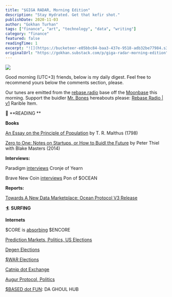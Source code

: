 ```yaml
---
title: "$GIGA RADAR, Morning Edition"
description: "Stay Hydrated. Get that kefir shot."
publishDate: 2020-11-03
author: "Gokhan Turhan"
tags: ["finance", "art", "technology", "data", "writing"]
category: "finance"
featured: false
readingTime: 1
excerpt: "![](https://bucketeer-e05bbc84-baa3-437e-9518-adb32be77984.s3.amazonaws.com/public/images/75e1720b-2bdd-466c-bf2b-1c34bc5dd05e_1800x2598.jpeg)"
originalUrl: "https://gokhan.substack.com/p/giga-radar-morning-edition"
---
```


![](https://bucketeer-e05bbc84-baa3-437e-9518-adb32be77984.s3.amazonaws.com/public/images/75e1720b-2bdd-466c-bf2b-1c34bc5dd05e_1800x2598.jpeg)

Good morning (UTC+3) friends, below is my daily digest. Feel free to recommend yours below the comments section, please. 

Our tunes are emitted from the [rebase.radio](https://rebase.radio/) base off the [Moonbase](https://moon.based.money) this morning. Support the buidler [Mr. Bones](https://twitter.com/M7Bones) hereabouts please: [Rebase Radio | v1](https://app.rarible.com/token/0xd07dc4262bcdbf85190c01c996b4c06a461d2430:59031:0x6667c694b55e68f6409bc96ace9a9ac3bb1fc132) Rarible Item.

📖 **READING **

**Books**

[An Essay on the Principle of Population](https://books.google.com.tr/books/about/An_Essay_on_the_Principle_of_Population.html?id=Yxoe-sEcHNgC&redir_esc=y) by T. R. Malthus (1798)

[Zero to One: Notes on Startups, or How to Buidl the Future](https://books.google.com.tr/books?id=ZH4oAwAAQBAJ&printsec=frontcover&dq=zero+to+one&hl=tr&sa=X&ved=2ahUKEwiNl6_V1eXsAhVroosKHdR_DiEQ6AEwAHoECAYQAg#v=onepage&q=zero%20to%20one&f=false) by Peter Thiel with Blake Masters (2014)

**Interviews:**

Paradigm [interviews](https://defiinether.substack.com/p/interview-with-andre-cronje-defi) Cronje of Yearn

Brave New Coin [interviews](https://bravenewcoin.com/insights/podcasts/data-is-the-new-oil-ocean-protocol-is-building-the-data-economy) Pon of $OCEAN

**Reports:**

[Towards A New Data Marketplace: Ocean Protocol V3 Release](https://messari.io/article/towards-a-new-data-marketplace-ocean-protocol-v3-release)

🏄 **SURFING**

**Internets**

$CORE is [absorbing](https://medium.com/core-vault/core-is-absorbing-encore-1a5f41e3fe1) $ENCORE

[Prediction Markets, Politics, US Elections](https://www.coindesk.com/prediction-markets-election)

[Degen Elections](https://degenelection.medium.com/announcing-degen-election-a-defi-game-that-rewards-voters-of-both-candidates-acf05d78673c)

[$WAR Elections](https://yieldwars.com/election)

[Catnip dot Exchange](https://catnip.exchange/)

[Augur Protocol, Politics](https://bafybeifav6dnw6kjvxhz5f3jwxgmaldlw5g5mt2pyeq4nz7i6ltjqaah4m.ipfs.dweb.link/#!/markets?category=politics)

[$BASED dot FUN](https://based.fun/): DA GHOUL HUB
